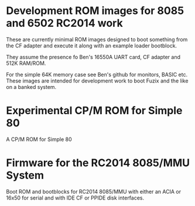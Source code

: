 # Development ROM images for 8085 and 6502 RC2014 work

These are currently minimal ROM images designed to boot something from the
CF adapter and execute it along with an example loader bootblock.

They assume the presence fo Ben's 16550A UART card, CF adapter and 512K
RAM/ROM.

For the simple 64K memory case see Ben's github for monitors, BASIC etc.
These images are intended for development work to boot Fuzix and the like on
a banked system.

# Experimental CP/M ROM for Simple 80

A CP/M ROM for Simple 80

# Firmware for the RC2014 8085/MMU System

Boot ROM and bootblocks for RC2014 8085/MMU with either an ACIA or 16x50 for
serial and with IDE CF or PPIDE disk interfaces.



